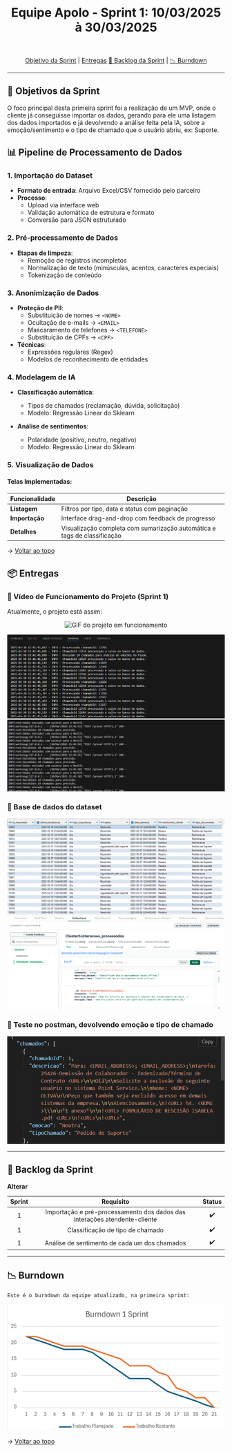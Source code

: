 <h1 align="center"> Equipe Apolo - Sprint 1: 10/03/2025 à 30/03/2025 </h1>

<br id="topo">
<p align="center">
    <a href="#objetivo">Objetivo da Sprint</a>  |  
    <a href="#entrega">Entregas</a>
    <a href="#backlog">📝 Backlog da Sprint</a>  |  
    <a href="#burndown">📉 Burndown</a>
</p>

---

<h2 id="objetivo">🎯 Objetivos da Sprint</h2>

O foco principal desta primeira sprint foi a realização de um MVP, onde o cliente já conseguisse importar os dados, gerando para ele uma listagem dos dados importados e já devolvendo a análise feita pela IA, sobre a emoção/sentimento e o tipo de chamado que o usuário abriu, ex: Suporte.

## 📊 Pipeline de Processamento de Dados

### 1. Importação do Dataset
- **Formato de entrada**: Arquivo Excel/CSV fornecido pelo parceiro
- **Processo**:
  - Upload via interface web
  - Validação automática de estrutura e formato
  - Conversão para JSON estruturado

### 2. Pré-processamento de Dados
- **Etapas de limpeza**:
  - Remoção de registros incompletos
  - Normalização de texto (minúsculas, acentos, caracteres especiais)
  - Tokenização de conteúdo

### 3. Anonimização de Dados
- **Proteção de PII**:
  - Substituição de nomes → `<NOME>`
  - Ocultação de e-mails → `<EMAIL>`
  - Mascaramento de telefones → `<TELEFONE>`
  - Substituição de CPFs → `<CPF>`
- **Técnicas**:
  - Expressões regulares (Regex)
  - Modelos de reconhecimento de entidades

### 4. Modelagem de IA
- **Classificação automática**:
  - Tipos de chamados (reclamação, dúvida, solicitação)
  - Modelo: Regressão Linear do Sklearn

- **Análise de sentimentos**:
  - Polaridade (positivo, neutro, negativo)
  - Modelo: Regressão Linear do Sklearn

### 5. Visualização de Dados
#### Telas Implementadas:
| Funcionalidade          | Descrição                                                                 |
|-------------------------|---------------------------------------------------------------------------|
| **Listagem**            | Filtros por tipo, data e status com paginação                             |
| **Importação**          | Interface drag-and-drop com feedback de progresso                         |
| **Detalhes**            | Visualização completa com sumarização automática e tags de classificação |

→ [Voltar ao topo](#topo)

<span id="entrega">

<h2 id="entregas">📦 Entregas</h2>

### 🎥 Vídeo de Funcionamento do Projeto (Sprint 1)

Atualmente, o projeto está assim:
<p align="center">
  <img src="../assets/sprint1/sprint1-proj.gif" alt="GIF do projeto em funcionamento">
</p>

<p align="center">
    <img src="../assets/sprint1/pre_processamento_terminal.png" alt="Terminal do pré processamento">
    <img src="../assets/sprint1/ia_terminal.png" alt="Terminal da IA">
</p>



### 📸 Base de dados do dataset

<p align="center">
    <img src="../assets/sprint1/banco_de_dados.png" alt="Banco de dados postgreSQL">
    <img src="../assets/sprint1/mongodb.png" alt="Banco de dados MongoDB">
</p>

### 📸 Teste no postman, devolvendo emoção e tipo de chamado

<p align="center">
  <img src="../assets/sprint1/postman.jpg" alt="Teste postman">
</p>

---

<h2 id="backlog">📝 Backlog da Sprint</h2>

**Alterar**
<div align="center">
  
| Sprint | Requisito | Status |
|:------:|:----------:|:------:|
| 1      | Importação e pré-processamento dos dados das interações atendente-cliente | ✔️ |
| 1      | Classificação de tipo de chamado | ✔️ |
| 1      | Análise de sentimento de cada um dos chamados | ✔️ |

---

</div>
<h2 id="burndown">📉 Burndown</h2>

    Este é o burndown da equipe atualizado, na primeira sprint:
<p align="center">
  <img src="../assets/sprint1/burndown.png" alt="Burndown gráfico da Sprint 1">
</p>

→ [Voltar ao topo](#topo)
